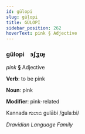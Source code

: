 ```yaml
---
id: gülopi
slug: gülopi
title: GÜLOPİ
sidebar_position: 262
hoverText: pink § Adjective
---
```


### gülopi&emsp;<span kind="abugida">ꜿʄʓʋɟ</span>

*pink* **§** Adjective

**Verb**: to be pink

**Noun**: pink

**Modifier**: pink-related

Kannada ಗುಲಾಬಿ gulābi /ɡulaːbi/

*Dravidian Language Family*